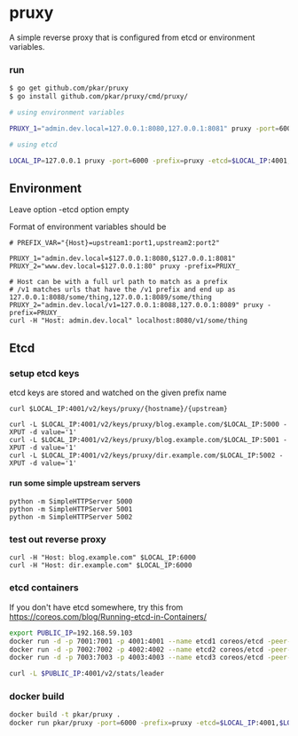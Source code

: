 # pruxy

A simple reverse proxy that is configured from etcd or environment variables.


### run

```bash
$ go get github.com/pkar/pruxy
$ go install github.com/pkar/pruxy/cmd/pruxy/

# using environment variables

PRUXY_1="admin.dev.local=127.0.0.1:8080,127.0.0.1:8081" pruxy -port=6000 -prefix=PRUXY_

# using etcd

LOCAL_IP=127.0.0.1 pruxy -port=6000 -prefix=pruxy -etcd=$LOCAL_IP:4001,$LOCAL_IP:4002
```

## Environment

Leave option -etcd option empty

Format of environment variables should be

```
# PREFIX_VAR="{Host}=upstream1:port1,upstream2:port2"

PRUXY_1="admin.dev.local=$127.0.0.1:8080,$127.0.0.1:8081" PRUXY_2="www.dev.local=$127.0.0.1:80" pruxy -prefix=PRUXY_

# Host can be with a full url path to match as a prefix
# /v1 matches urls that have the /v1 prefix and end up as 127.0.0.1:8088/some/thing,127.0.0.1:8089/some/thing
PRUXY_2="admin.dev.local/v1=127.0.0.1:8088,127.0.0.1:8089" pruxy -prefix=PRUXY_
curl -H "Host: admin.dev.local" localhost:8080/v1/some/thing
```

## Etcd

### setup etcd keys
etcd keys are stored and watched on the given prefix name

```
curl $LOCAL_IP:4001/v2/keys/pruxy/{hostname}/{upstream}

curl -L $LOCAL_IP:4001/v2/keys/pruxy/blog.example.com/$LOCAL_IP:5000 -XPUT -d value='1'
curl -L $LOCAL_IP:4001/v2/keys/pruxy/blog.example.com/$LOCAL_IP:5001 -XPUT -d value='1'
curl -L $LOCAL_IP:4001/v2/keys/pruxy/dir.example.com/$LOCAL_IP:5002 -XPUT -d value='1'
```

#### run some simple upstream servers

```
python -m SimpleHTTPServer 5000
python -m SimpleHTTPServer 5001
python -m SimpleHTTPServer 5002
```

### test out reverse proxy

```
curl -H "Host: blog.example.com" $LOCAL_IP:6000
curl -H "Host: dir.example.com" $LOCAL_IP:6000
```

### etcd containers

If you don't have etcd somewhere, try this from https://coreos.com/blog/Running-etcd-in-Containers/

```bash
export PUBLIC_IP=192.168.59.103
docker run -d -p 7001:7001 -p 4001:4001 --name etcd1 coreos/etcd -peer-addr ${PUBLIC_IP}:7001 -addr ${PUBLIC_IP}:4001 -peers ${PUBLIC_IP}:7002,${PUBLIC_IP}:7003
docker run -d -p 7002:7002 -p 4002:4002 --name etcd2 coreos/etcd -peer-addr ${PUBLIC_IP}:7002 -addr ${PUBLIC_IP}:4002 -peers ${PUBLIC_IP}:7001,${PUBLIC_IP}:7003
docker run -d -p 7003:7003 -p 4003:4003 --name etcd3 coreos/etcd -peer-addr ${PUBLIC_IP}:7003 -addr ${PUBLIC_IP}:4003 -peers ${PUBLIC_IP}:7001,${PUBLIC_IP}:7002

curl -L $PUBLIC_IP:4001/v2/stats/leader
```

### docker build

```bash
docker build -t pkar/pruxy .
docker run pkar/pruxy -port=6000 -prefix=pruxy -etcd=$LOCAL_IP:4001,$LOCAL_IP:4002,$LOCAL_IP:4003
```
